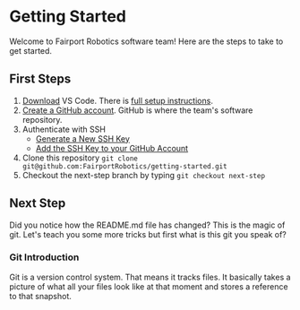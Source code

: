 # Getting Started
Welcome to Fairport Robotics software team!  Here are the steps to take to get started.

## First Steps

1. [Download](https://code.visualstudio.com/) VS Code.  There is [full setup instructions](https://code.visualstudio.com/docs/setup/setup-overview).
2. [Create a GitHub account](https://github.com/signup).  GitHub is where the team's software repository.
3. Authenticate with SSH
   - [Generate a New SSH Key](https://docs.github.com/en/authentication/connecting-to-github-with-ssh/generating-a-new-ssh-key-and-adding-it-to-the-ssh-agent)
   - [Add the SSH Key to your GitHub Account](https://docs.github.com/en/authentication/connecting-to-github-with-ssh/adding-a-new-ssh-key-to-your-github-account)
4. Clone this repository `git clone git@github.com:FairportRobotics/getting-started.git`
5. Checkout the next-step branch by typing `git checkout next-step`

## Next Step
Did you notice how the README.md file has changed?  This is the magic of git.  Let's teach you some more tricks but first what is this git you speak of?

### Git Introduction
Git is a version control system.  That means it tracks files.  It basically takes a picture of what all your files look like at that moment and stores a reference to that snapshot.
